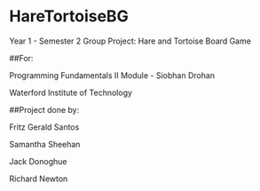 # HareTortoiseBG

Year 1 - Semester 2 Group Project: Hare and Tortoise Board Game

##For:

Programming Fundamentals II Module - Siobhan Drohan 

Waterford Institute of Technology

##Project done by: 

Fritz Gerald Santos

Samantha Sheehan

Jack Donoghue

Richard Newton
